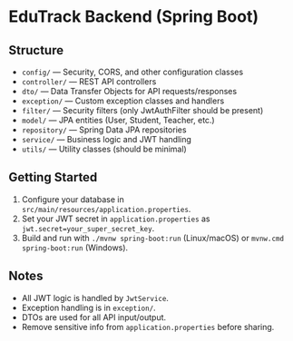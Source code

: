 # EduTrack Backend (Spring Boot)

## Structure

- `config/` — Security, CORS, and other configuration classes
- `controller/` — REST API controllers
- `dto/` — Data Transfer Objects for API requests/responses
- `exception/` — Custom exception classes and handlers
- `filter/` — Security filters (only JwtAuthFilter should be present)
- `model/` — JPA entities (User, Student, Teacher, etc.)
- `repository/` — Spring Data JPA repositories
- `service/` — Business logic and JWT handling
- `utils/` — Utility classes (should be minimal)

## Getting Started

1. Configure your database in `src/main/resources/application.properties`.
2. Set your JWT secret in `application.properties` as `jwt.secret=your_super_secret_key`.
3. Build and run with `./mvnw spring-boot:run` (Linux/macOS) or `mvnw.cmd spring-boot:run` (Windows).

## Notes

- All JWT logic is handled by `JwtService`.
- Exception handling is in `exception/`.
- DTOs are used for all API input/output.
- Remove sensitive info from `application.properties` before sharing.
